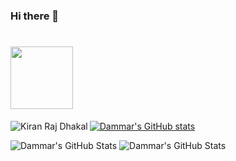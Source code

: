 ### Hi there 👋

<h1><img src="https://avatars.githubusercontent.com/u/79401201?s=400&u=378ca4b02a935214e46c281409ae47940a238e3f&v=4" width="100">
</h1>

<p><img align="left" src="https://github-readme-stats.vercel.app/api/top-langs?username=its-dammar&show_icons=true&bg_color=181818&text_color=c9d1d9&icon_color=ff3860&title_color=7957d5&hide_border=true&count_private=true" alt="Kiran Raj Dhakal" /></p>

[![Dammar's GitHub stats](https://github-readme-stats.vercel.app/api?username=its-dammar&show_icons=true&bg_color=181818&text_color=c9d1d9&icon_color=ff3860&title_color=7957d5&hide_border=true&count_private=true)](https://git.io/streak-stats)



<!--
**its-dammar/its-dammar** is a ✨ _special_ ✨ repository because its `README.md` (this file) appears on your GitHub profile.

Here are some ideas to get you started:

- 🔭 I’m currently working on ...
- 🌱 I’m currently learning ...
- 👯 I’m looking to collaborate on ...
- 🤔 I’m looking for help with ...
- 💬 Ask me about ...
- 📫 How to reach me: ...
- 😄 Pronouns: ...
- ⚡ Fun fact: ...
-->

![Dammar's GitHub Stats](https://github-readme-stats.vercel.app/api?username=its-dammar&show_icons=true&hide=contribs)
![Dammar's GitHub Stats](https://github-readme-stats.vercel.app/api/top-langs/?username=its-dammar&layout=compact)
